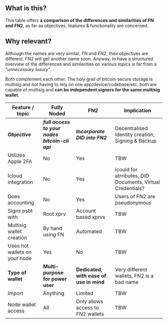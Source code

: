 ## What is this?
This table offers **a comparison of the differences and similarities of FN and FN2**, as far as objectives, features & functionality are concerned.

## Why relevant?
Although the names are very similar, FN and FN2, their objectives are different. FN2 will get another name soon. Anyway, to have a structured overview of the differences and similarities on various topics is far from a *"unnecessary luxury"*.

Both complement each other. The holy grail of bitcoin secure storage is multisig and not having to rely on one app/device/codebase/etc, both are capable of multisig and **can be independent signers for the same multisig wallet**.

| Feature / topic                  | Fully Noded                                 | FN2                                      | Implication                                       |
| ---------------------------------| --------------------------------------------| -----------------------------------------| --------------------------------------------------| 
| ***Objective***                        | ***full access to your nodes bitcoin-cli api***   | ***Incorporate DID into FN2***                 | Decentralised Identity creation, Signing & Backup |
| Utilizes Apple 2FA               | No                                          | Yes                                      | TBW                                               |
| Icloud integration               | No                                          | Yes                                      | Icould for atrributes, DID Documents, Virtual Credentials?                      |
| Does accounting                  | No                                          | Yes                                      | Users of FN2 are pseudonymous                     |
| Signs psbt with                  | Root xprv                                   | Account based xprvs                      | TBW                                               |
| Multisig wallet creation         | By hand using FN                            | Automated                                | TBW                                               |
| Uses hot wallets on your node    | Yes                                         | No                                       | TBW                                               |
| **Type of wallet**               | **Multi-purpose for power user**            | **Dedicated, with ease of use in mind**  | Very different wallets, FN2 is a bad name         |
| Import                           | Anything                                    | Limited                                  | TBW                                               |
| Node wallet access               | All                                         | Only allows access to FN2 wallets        | TBW                                               |
